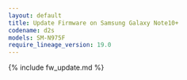 ```yaml
---
layout: default
title: Update Firmware on Samsung Galaxy Note10+
codename: d2s
models: SM-N975F
require_lineage_version: 19.0
---
```


{% include fw_update.md %}
